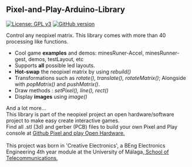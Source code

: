 ## Pixel-and-Play-Arduino-Library

[![License: GPL v3](https://img.shields.io/badge/License-GPLv3-blue.svg)](https://www.gnu.org/licenses/gpl-3.0) [![GitHub version](https://badge.fury.io/gh/Naereen%2FStrapDown.js.svg)](https://github.com/Naereen/StrapDown.js)

Control any neopixel matrix. This library comes with more than 40 processing like functions.
</br>
<ul>
<li>Cool game <b>examples</b> and demos: minesRuner-Accel, minesRunner-gest, demos, testLayout, etc</li>
<li>Supports <b>all</b> possible led layouts.</li>
<li><b>Hot-swap</b> the neopixel matrix by using <i>rebuild()</i> </li>
<li>Transformations such as <i>rotate(), translate(), rotateMatrix()</i>; Alongside with <i>popMatrix()</i> and <i>pushMatrix()</i>. </li>
<li>Draw methods : <i>setPixel(), line(), rect()</i> </li>
<li>Display <b>images</b> using <i>image()</i></li>
</ul>
And a lot more...
</br>
This library is part of the neopixel project an open hardware/software project to make easy create interactive games.
</br>
Find all .stl (3d) and gerber (PCB) files to build your own Pixel and Play console at <a href="https://github.com/ramonheras/Pixel-and-Play-Open-Hardware">Github Pixel and play Open Hardware.</a> 
</br>
</br>
This project was born in 'Creative Electronics', a BEng Electronics Engineering 4th year module at the University of Málaga,<a href="https://www.uma.es/etsi-de-telecomunicacion/"> School of Telecommunications.</a>
